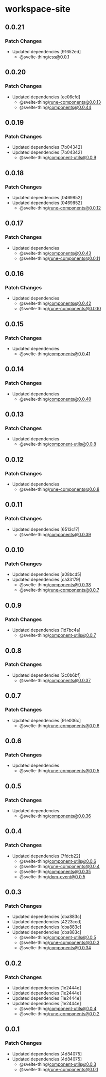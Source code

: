 # workspace-site

## 0.0.21

### Patch Changes

-   Updated dependencies [91652ed]
    -   @svelte-thing/css@0.0.1

## 0.0.20

### Patch Changes

-   Updated dependencies [ee06cfd]
    -   @svelte-thing/rune-components@0.0.13
    -   @svelte-thing/components@0.0.44

## 0.0.19

### Patch Changes

-   Updated dependencies [7b04342]
-   Updated dependencies [7b04342]
    -   @svelte-thing/component-utils@0.0.9

## 0.0.18

### Patch Changes

-   Updated dependencies [0469852]
-   Updated dependencies [0469852]
    -   @svelte-thing/rune-components@0.0.12

## 0.0.17

### Patch Changes

-   Updated dependencies
    -   @svelte-thing/components@0.0.43
    -   @svelte-thing/rune-components@0.0.11

## 0.0.16

### Patch Changes

-   Updated dependencies
    -   @svelte-thing/components@0.0.42
    -   @svelte-thing/rune-components@0.0.10

## 0.0.15

### Patch Changes

-   Updated dependencies
    -   @svelte-thing/components@0.0.41

## 0.0.14

### Patch Changes

-   Updated dependencies
    -   @svelte-thing/components@0.0.40

## 0.0.13

### Patch Changes

-   Updated dependencies
    -   @svelte-thing/component-utils@0.0.8

## 0.0.12

### Patch Changes

-   Updated dependencies
    -   @svelte-thing/rune-components@0.0.8

## 0.0.11

### Patch Changes

-   Updated dependencies [6513c17]
    -   @svelte-thing/components@0.0.39

## 0.0.10

### Patch Changes

-   Updated dependencies [a08bcd5]
-   Updated dependencies [ca33179]
    -   @svelte-thing/components@0.0.38
    -   @svelte-thing/rune-components@0.0.7

## 0.0.9

### Patch Changes

-   Updated dependencies [1d7bc4a]
    -   @svelte-thing/component-utils@0.0.7

## 0.0.8

### Patch Changes

-   Updated dependencies [2c0b6bf]
    -   @svelte-thing/components@0.0.37

## 0.0.7

### Patch Changes

-   Updated dependencies [91e006c]
    -   @svelte-thing/rune-components@0.0.6

## 0.0.6

### Patch Changes

-   Updated dependencies
    -   @svelte-thing/rune-components@0.0.5

## 0.0.5

### Patch Changes

-   Updated dependencies
    -   @svelte-thing/components@0.0.36

## 0.0.4

### Patch Changes

-   Updated dependencies [7fdcb22]
    -   @svelte-thing/component-utils@0.0.6
    -   @svelte-thing/rune-components@0.0.4
    -   @svelte-thing/components@0.0.35
    -   @svelte-thing/dom-event@0.0.5

## 0.0.3

### Patch Changes

-   Updated dependencies [cba883c]
-   Updated dependencies [4223ccd]
-   Updated dependencies [cba883c]
-   Updated dependencies [cba883c]
    -   @svelte-thing/component-utils@0.0.5
    -   @svelte-thing/rune-components@0.0.3
    -   @svelte-thing/components@0.0.34

## 0.0.2

### Patch Changes

-   Updated dependencies [1e2444e]
-   Updated dependencies [1e2444e]
-   Updated dependencies [1e2444e]
-   Updated dependencies [1e2444e]
    -   @svelte-thing/component-utils@0.0.4
    -   @svelte-thing/rune-components@0.0.2

## 0.0.1

### Patch Changes

-   Updated dependencies [4d84075]
-   Updated dependencies [4d84075]
    -   @svelte-thing/component-utils@0.0.3
    -   @svelte-thing/rune-components@0.0.1
